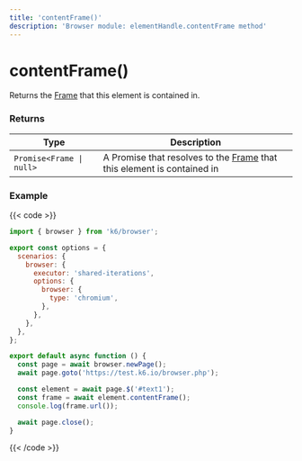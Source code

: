 ```yaml
---
title: 'contentFrame()'
description: 'Browser module: elementHandle.contentFrame method'
---
```


# contentFrame()

Returns the [Frame](https://grafana.com/docs/k6/<K6_VERSION>/javascript-api/k6-browser/frame/) that this element is contained in.

### Returns

| Type                     | Description                                                                                                                                                      |
| ------------------------ | ---------------------------------------------------------------------------------------------------------------------------------------------------------------- |
| `Promise<Frame \| null>` | A Promise that resolves to the [Frame](https://grafana.com/docs/k6/<K6_VERSION>/javascript-api/k6-browser/frame/) that this element is contained in |

### Example

{{< code >}}

```javascript
import { browser } from 'k6/browser';

export const options = {
  scenarios: {
    browser: {
      executor: 'shared-iterations',
      options: {
        browser: {
          type: 'chromium',
        },
      },
    },
  },
};

export default async function () {
  const page = await browser.newPage();
  await page.goto('https://test.k6.io/browser.php');

  const element = await page.$('#text1');
  const frame = await element.contentFrame();
  console.log(frame.url());

  await page.close();
}
```

{{< /code >}}